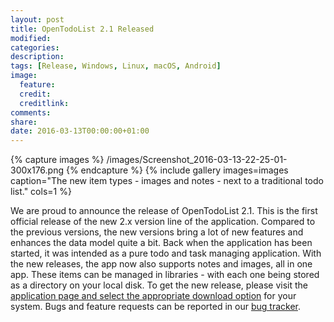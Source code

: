```yaml
---
layout: post
title: OpenTodoList 2.1 Released
modified:
categories: 
description:
tags: [Release, Windows, Linux, macOS, Android]
image:
  feature:
  credit:
  creditlink:
comments:
share:
date: 2016-03-13T00:00:00+01:00
---
```


{% capture images %}
    /images/Screenshot_2016-03-13-22-25-01-300x176.png
{% endcapture %}
{% include gallery images=images caption="The new item types - images and notes - next to a traditional todo list." cols=1 %}

We are proud to announce the release of OpenTodoList 2.1. This is the first official release of the new 2.x version line of the application. Compared to the previous versions, the new versions bring a lot of new features and enhances the data model quite a bit. Back when the application has been started, it was intended as a pure todo and task managing application. With the new releases, the app now also supports notes and images, all in one app. These items can be managed in libraries - with each one being stored as a directory on your local disk. To get the new release, please visit the [application page and select the appropriate download option](https://www.rpdev.net/wordpress/apps/opentodolist/) for your system. Bugs and feature requests can be reported in our [bug tracker](https://gitlab.com/rpdev/opentodolist/issues).